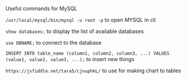 Useful commands for MySQL

`/usr/local/mysql/bin/mysql -u root -p` to open MYSQL in cli

`show databases;` to display the list of available databases

`use DBNAME;` to connect to the database

`INSERT INTO table_name (column1, column2, column3, ...) VALUES (value1, value2, value3, ...);` to insert new things

`https://jsfiddle.net/tara5/cjvuphkL/` to use for making chart to tables
